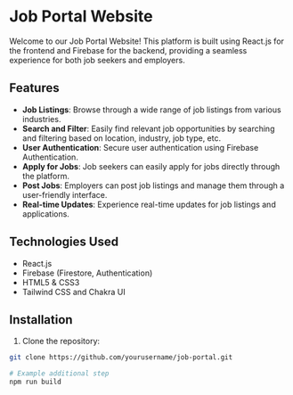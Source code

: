 # Job Portal Website

Welcome to our Job Portal Website! This platform is built using React.js for the frontend and Firebase for the backend, providing a seamless experience for both job seekers and employers.

## Features

- **Job Listings**: Browse through a wide range of job listings from various industries.
- **Search and Filter**: Easily find relevant job opportunities by searching and filtering based on location, industry, job type, etc.
- **User Authentication**: Secure user authentication using Firebase Authentication.
- **Apply for Jobs**: Job seekers can easily apply for jobs directly through the platform.
- **Post Jobs**: Employers can post job listings and manage them through a user-friendly interface.
- **Real-time Updates**: Experience real-time updates for job listings and applications.

## Technologies Used

- React.js
- Firebase (Firestore, Authentication)
- HTML5 & CSS3
- Tailwind CSS and Chakra UI

## Installation

1. Clone the repository:

```bash
git clone https://github.com/yourusername/job-portal.git

# Example additional step
npm run build

